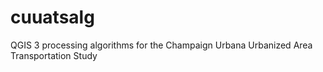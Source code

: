 # cuuatsalg
QGIS 3 processing algorithms for the Champaign Urbana Urbanized Area Transportation Study
